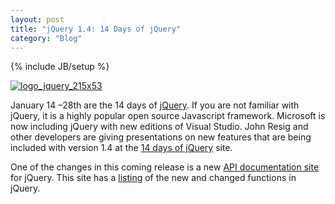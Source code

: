 ```yaml
---
layout: post
title: "jQuery 1.4: 14 Days of jQuery"
category: "Blog"
---
```

{% include JB/setup %}

 [![logo_jquery_215x53](http://www.fekke.com/blog/images/jQuery1.414DaysofjQuery_CDFC/logo_jquery_215x53_thumb.gif "logo_jquery_215x53")](http://www.fekke.com/blog/images/jQuery1.414DaysofjQuery_CDFC/logo_jquery_215x53.gif)

January 14 –28th are the 14 days of [jQuery](http://jquery14.com/). If you are not familiar with jQuery, it is a highly popular open source Javascript framework. Microsoft is now including jQuery with new editions of Visual Studio. John Resig and other developers are giving presentations on new features that are being included with version 1.4 at the [14 days of jQuery](http://jquery14.com/) site.

One of the changes in this coming release is a new [API documentation site](http://api.jquery.com) for jQuery. This site has a [listing](http://api.jquery.com/category/version/1.4/) of the new and changed functions in jQuery.